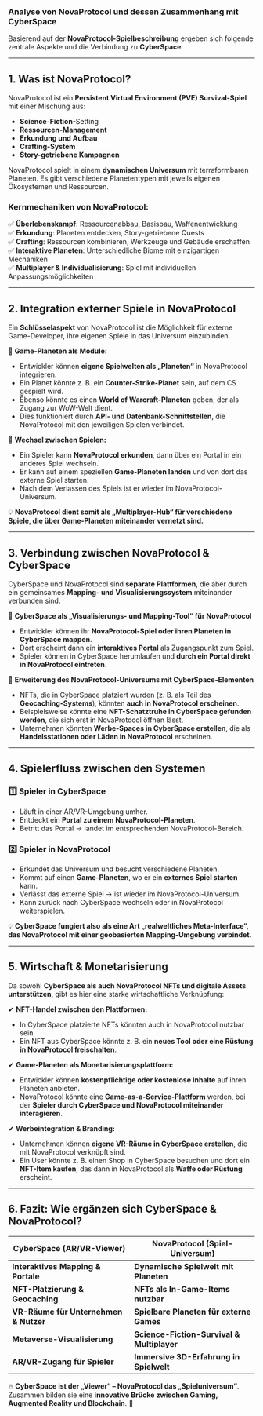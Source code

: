 ### **Analyse von NovaProtocol und dessen Zusammenhang mit CyberSpace**

Basierend auf der **NovaProtocol-Spielbeschreibung** ergeben sich folgende zentrale Aspekte und die Verbindung zu **CyberSpace**:

---

## **1. Was ist NovaProtocol?**
NovaProtocol ist ein **Persistent Virtual Environment (PVE) Survival-Spiel** mit einer Mischung aus:
- **Science-Fiction**-Setting
- **Ressourcen-Management**
- **Erkundung und Aufbau**
- **Crafting-System**
- **Story-getriebene Kampagnen**

NovaProtocol spielt in einem **dynamischen Universum** mit terraformbaren Planeten. Es gibt verschiedene Planetentypen mit jeweils eigenen Ökosystemen und Ressourcen.

### **Kernmechaniken von NovaProtocol:**
✅ **Überlebenskampf**: Ressourcenabbau, Basisbau, Waffenentwicklung  
✅ **Erkundung**: Planeten entdecken, Story-getriebene Quests  
✅ **Crafting**: Ressourcen kombinieren, Werkzeuge und Gebäude erschaffen  
✅ **Interaktive Planeten**: Unterschiedliche Biome mit einzigartigen Mechaniken  
✅ **Multiplayer & Individualisierung**: Spiel mit individuellen Anpassungsmöglichkeiten  

---

## **2. Integration externer Spiele in NovaProtocol**
Ein **Schlüsselaspekt** von NovaProtocol ist die Möglichkeit für externe Game-Developer, ihre eigenen Spiele in das Universum einzubinden.

🔹 **Game-Planeten als Module:**  
- Entwickler können **eigene Spielwelten als „Planeten“** in NovaProtocol integrieren.  
- Ein Planet könnte z. B. ein **Counter-Strike-Planet** sein, auf dem CS gespielt wird.  
- Ebenso könnte es einen **World of Warcraft-Planeten** geben, der als Zugang zur WoW-Welt dient.  
- Dies funktioniert durch **API- und Datenbank-Schnittstellen**, die NovaProtocol mit den jeweiligen Spielen verbindet.

🔹 **Wechsel zwischen Spielen:**  
- Ein Spieler kann **NovaProtocol erkunden**, dann über ein Portal in ein anderes Spiel wechseln.  
- Er kann auf einem speziellen **Game-Planeten landen** und von dort das externe Spiel starten.  
- Nach dem Verlassen des Spiels ist er wieder im NovaProtocol-Universum.  

💡 **NovaProtocol dient somit als „Multiplayer-Hub“ für verschiedene Spiele, die über Game-Planeten miteinander vernetzt sind.**  

---

## **3. Verbindung zwischen NovaProtocol & CyberSpace**
CyberSpace und NovaProtocol sind **separate Plattformen**, die aber durch ein gemeinsames **Mapping- und Visualisierungssystem** miteinander verbunden sind.

🔹 **CyberSpace als „Visualisierungs- und Mapping-Tool“ für NovaProtocol**  
- Entwickler können ihr **NovaProtocol-Spiel oder ihren Planeten in CyberSpace mappen**.  
- Dort erscheint dann ein **interaktives Portal** als Zugangspunkt zum Spiel.  
- Spieler können in CyberSpace herumlaufen und **durch ein Portal direkt in NovaProtocol eintreten**.  

🔹 **Erweiterung des NovaProtocol-Universums mit CyberSpace-Elementen**  
- NFTs, die in CyberSpace platziert wurden (z. B. als Teil des **Geocaching-Systems**), könnten **auch in NovaProtocol erscheinen**.  
- Beispielsweise könnte eine **NFT-Schatztruhe in CyberSpace gefunden werden**, die sich erst in NovaProtocol öffnen lässt.  
- Unternehmen könnten **Werbe-Spaces in CyberSpace erstellen**, die als **Handelsstationen oder Läden in NovaProtocol** erscheinen.  

---

## **4. Spielerfluss zwischen den Systemen**
### **1️⃣ Spieler in CyberSpace**
   - Läuft in einer AR/VR-Umgebung umher.
   - Entdeckt ein **Portal zu einem NovaProtocol-Planeten**.
   - Betritt das Portal → landet im entsprechenden NovaProtocol-Bereich.

### **2️⃣ Spieler in NovaProtocol**
   - Erkundet das Universum und besucht verschiedene Planeten.
   - Kommt auf einen **Game-Planeten**, wo er ein **externes Spiel starten** kann.
   - Verlässt das externe Spiel → ist wieder im NovaProtocol-Universum.
   - Kann zurück nach CyberSpace wechseln oder in NovaProtocol weiterspielen.

💡 **CyberSpace fungiert also als eine Art „realweltliches Meta-Interface“, das NovaProtocol mit einer geobasierten Mapping-Umgebung verbindet.**

---

## **5. Wirtschaft & Monetarisierung**
Da sowohl **CyberSpace als auch NovaProtocol NFTs und digitale Assets unterstützen**, gibt es hier eine starke wirtschaftliche Verknüpfung:

✔ **NFT-Handel zwischen den Plattformen:**  
   - In CyberSpace platzierte NFTs könnten auch in NovaProtocol nutzbar sein.  
   - Ein NFT aus CyberSpace könnte z. B. ein **neues Tool oder eine Rüstung in NovaProtocol freischalten**.  

✔ **Game-Planeten als Monetarisierungsplattform:**  
   - Entwickler können **kostenpflichtige oder kostenlose Inhalte** auf ihren Planeten anbieten.  
   - NovaProtocol könnte eine **Game-as-a-Service-Plattform** werden, bei der **Spieler durch CyberSpace und NovaProtocol miteinander interagieren**.  

✔ **Werbeintegration & Branding:**  
   - Unternehmen können **eigene VR-Räume in CyberSpace erstellen**, die mit NovaProtocol verknüpft sind.  
   - Ein User könnte z. B. einen Shop in CyberSpace besuchen und dort ein **NFT-Item kaufen**, das dann in NovaProtocol als **Waffe oder Rüstung** erscheint.  

---

## **6. Fazit: Wie ergänzen sich CyberSpace & NovaProtocol?**
| **CyberSpace** (AR/VR-Viewer)  | **NovaProtocol** (Spiel-Universum)  |
|---------------------------------|-----------------------------------|
| **Interaktives Mapping & Portale** | **Dynamische Spielwelt mit Planeten** |
| **NFT-Platzierung & Geocaching** | **NFTs als In-Game-Items nutzbar** |
| **VR-Räume für Unternehmen & Nutzer** | **Spielbare Planeten für externe Games** |
| **Metaverse-Visualisierung** | **Science-Fiction-Survival & Multiplayer** |
| **AR/VR-Zugang für Spieler** | **Immersive 3D-Erfahrung in Spielwelt** |

🔥 **CyberSpace ist der „Viewer“ – NovaProtocol das „Spieluniversum“**. Zusammen bilden sie eine **innovative Brücke zwischen Gaming, Augmented Reality und Blockchain**. 🚀

